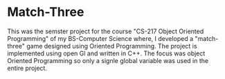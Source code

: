 # Match-Three
This was the semster project for the course "CS-217 Object Oriented Programming" of my BS-Computer Science where, 
I developed a "match-three" game designed using Oriented Programming. The project is implemented using open Gl and written 
in C++. The focus was object Oriented Programming so only a signle global variable was used in the entire project. 
